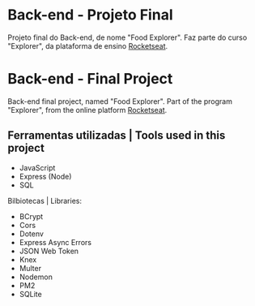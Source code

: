 # Back-end - Projeto Final

Projeto final do Back-end, de nome "Food Explorer". Faz parte do curso "Explorer", da plataforma de ensino [Rocketseat](https://rocketseat.com.br/).

# Back-end - Final Project

Back-end final project, named "Food Explorer". Part of the program "Explorer", from the online platform [Rocketseat](https://rocketseat.com.br/).


## Ferramentas utilizadas | Tools used in this project

- JavaScript
- Express (Node)
- SQL

Bilbiotecas | Libraries:
- BCrypt
- Cors
- Dotenv
- Express Async Errors
- JSON Web Token
- Knex
- Multer
- Nodemon
- PM2
- SQLite

